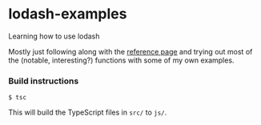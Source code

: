 # lodash-examples
Learning how to use lodash

Mostly just following along with the [reference page][1] and trying out most of the (notable, interesting?) functions with some of my own examples.

### Build instructions
```shell script
$ tsc
```
This will build the TypeScript files in `src/` to `js/`.

[1]: https://lodash.com/docs
